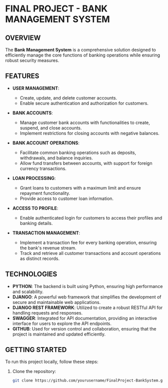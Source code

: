 # FINAL PROJECT - BANK MANAGEMENT SYSTEM

## OVERVIEW
The **Bank Management System** is a comprehensive solution designed to efficiently manage the core functions of banking operations while ensuring robust security measures.

## FEATURES
- **USER MANAGEMENT**: 
  - Create, update, and delete customer accounts.
  - Enable secure authentication and authorization for customers.

- **BANK ACCOUNTS**: 
  - Manage customer bank accounts with functionalities to create, suspend, and close accounts.
  - Implement restrictions for closing accounts with negative balances.

- **BANK ACCOUNT OPERATIONS**: 
  - Facilitate common banking operations such as deposits, withdrawals, and balance inquiries.
  - Allow fund transfers between accounts, with support for foreign currency transactions.

- **LOAN PROCESSING**: 
  - Grant loans to customers with a maximum limit and ensure repayment functionality.
  - Provide access to customer loan information.

- **ACCESS TO PROFILE**: 
  - Enable authenticated login for customers to access their profiles and banking details.

- **TRANSACTION MANAGEMENT**: 
  - Implement a transaction fee for every banking operation, ensuring the bank's revenue stream.
  - Track and retrieve all customer transactions and account operations as distinct records.

## TECHNOLOGIES
- **PYTHON**: The backend is built using Python, ensuring high performance and scalability.
- **DJANGO**: A powerful web framework that simplifies the development of secure and maintainable web applications.
- **DJANGO REST FRAMEWORK**: Utilized to create a robust RESTful API for handling requests and responses.
- **SWAGGER**: Integrated for API documentation, providing an interactive interface for users to explore the API endpoints.
- **GITHUB**: Used for version control and collaboration, ensuring that the project is maintained and updated efficiently.

## GETTING STARTED
To run this project locally, follow these steps:
1. Clone the repository:
   ```bash
   git clone https://github.com/yourusername/FinalProject-BankSystem.git

